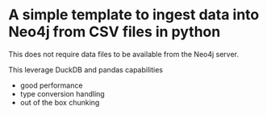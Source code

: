 # A simple template to ingest data into Neo4j from CSV files in python

This does not require data files to be available from the Neo4j server.

This leverage DuckDB and pandas capabilities

- good performance
- type conversion handling
- out of the box chunking

